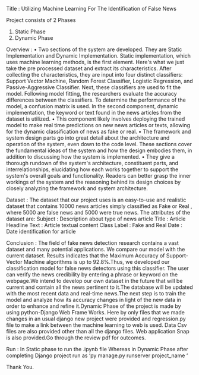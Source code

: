 Title :  Utilizing Machine Learning For The Identification of False News

Project consists of 2 Phases
1. Static Phase
2. Dynamic Phase

Overview :
•	Two sections of the system are developed. They are Static Implementation and Dynamic Implementation. Static implementation, which uses machine learning methods, is the first element. Here's what we just take the pre processed dataset and extract its characteristics. After collecting the characteristics, they are input into four distinct classifiers: Support Vector Machine, Random Forest Classifier, Logistic Regression, and Passive-Aggressive Classifier. Next, these classifiers are used to fit the model. Following model fitting, the researchers evaluate the accuracy differences between the classifiers. To determine the performance of the model, a confusion matrix is used. In the second component, dynamic implementation, the keyword or text found in the news articles from the dataset is utilized. 
•	This component likely involves deploying the trained model to make real time predictions on new news articles or texts, allowing for the dynamic classification of news as fake or real.
•	The framework and system design parts go into great detail about the architecture and operation of the system, even down to the code level. These sections cover the fundamental ideas of the system and how the design embodies them, in addition to discussing how the system is implemented.
•	They give a thorough rundown of the system's architecture, constituent parts, and interrelationships, elucidating how each works together to support the system's overall goals and functionality. Readers can better grasp the inner workings of the system and the reasoning behind its design choices by closely analyzing the framework and system architecture.

Dataset :
The dataset that our project uses is an easy-to-use and realistic dataset that 
contains 10000 news articles simply classified as Fake or Real , where 5000 are 
false news and 5000 were true news.
The attributes of the dataset are:
Subject : Description about type of news article
Title : Article Headline 
Text : Article textual content 
Class Label : Fake and Real
Date : Date identification for article

Conclusion : 
The field of fake news detection research contains a vast dataset and many potential applications.
We compare our model with the current dataset. Results indicates that the Maximum Accuracy of Support-Vector Machine algorithms is up to 92.8%.Thus, we developed our classification model for false news detectors using this classifier. The user can verify the news credibility by entering a phrase or keyword on the webpage.We intend to develop our own dataset in the future that will be current and contain all the news pertinent to it.The database will be updated with the most recent data and real-time news.The next step is to train the model and analyze how its accuracy changes in light of the new data in order to enhance and refine it.Dynamic Phase of the project is made by using python-Django Web Frame Works. Here by only files that we made changes in an usual django new project were provided and regression.py file to make a link between the machine learning to web is used. Data Csv files are also provided other than all the django files. Web application Snap is also provided.Go through the review pdf for outcomes.

Run :
In Static phase to run the .ipynb file
Whereas in  Dynamic Phase after completing Django project run as
‘py manage.py runserver project_name ‘

Thank You.
